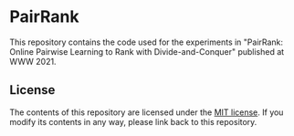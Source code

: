 # PairRank
This repository contains the code used for the experiments in "PairRank: Online Pairwise Learning to Rank with Divide-and-Conquer" published at WWW 2021.

License
-------

The contents of this repository are licensed under the [MIT license](LICENSE). If you modify its contents in any way, please link back to this repository.
